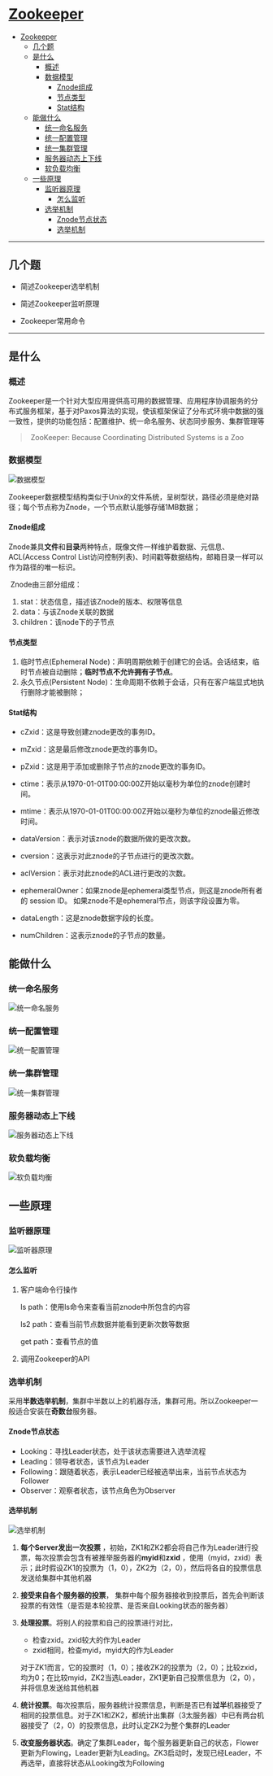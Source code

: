 # [Zookeeper](https://zookeeper.apache.org/)

<!-- TOC -->

- [Zookeeper](#zookeeper)
    - [几个题](#几个题)
    - [是什么](#是什么)
        - [概述](#概述)
        - [数据模型](#数据模型)
            - [Znode组成](#znode组成)
            - [节点类型](#节点类型)
            - [Stat结构](#stat结构)
    - [能做什么](#能做什么)
        - [统一命名服务](#统一命名服务)
        - [统一配置管理](#统一配置管理)
        - [统一集群管理](#统一集群管理)
        - [服务器动态上下线](#服务器动态上下线)
        - [软负载均衡](#软负载均衡)
    - [一些原理](#一些原理)
        - [监听器原理](#监听器原理)
            - [怎么监听](#怎么监听)
        - [选举机制](#选举机制)
            - [Znode节点状态](#znode节点状态)
            - [选举机制](#选举机制-1)

<!-- /TOC -->
---

## 几个题

- 简述Zookeeper选举机制

- 简述Zookeeper监听原理

- Zookeeper常用命令

-----

## 是什么

### 概述

​	Zookeeper是一个针对大型应用提供高可用的数据管理、应用程序协调服务的分布式服务框架，基于对Paxos算法的实现，使该框架保证了分布式环境中数据的强一致性，提供的功能包括：配置维护、统一命名服务、状态同步服务、集群管理等

> ​	ZooKeeper: Because Coordinating Distributed Systems is a Zoo

### 数据模型

![数据模型](https://github.com/Dang-h/BigData/blob/master/Zookeeper/assets/%E6%95%B0%E6%8D%AE%E6%A8%A1%E5%9E%8B.png)

​	Zookeeper数据模型结构类似于Unix的文件系统，呈树型状，路径必须是绝对路径；每个节点称为Znode，一个节点默认能够存储1MB数据；

#### Znode组成

​	Znode兼具**文件**和**目录**两种特点，既像文件一样维护着数据、元信息、ACL(Access Control List访问控制列表)、时间戳等数据结构，邮箱目录一样可以作为路径的唯一标识。

​	Znode由三部分组成：

1. stat：状态信息，描述该Znode的版本、权限等信息
2. data：与该Znode关联的数据
3. children：该node下的子节点

#### 节点类型

1. 临时节点(Ephemeral Node)：声明周期依赖于创建它的会话。会话结束，临时节点被自动删除；**临时节点不允许拥有子节点**。
2. 永久节点(Persistent Node)：生命周期不依赖于会话，只有在客户端显式地执行删除才能被删除；

#### Stat结构

- cZxid：这是导致创建znode更改的事务ID。

- mZxid：这是最后修改znode更改的事务ID。

- pZxid：这是用于添加或删除子节点的znode更改的事务ID。

- ctime：表示从1970-01-01T00:00:00Z开始以毫秒为单位的znode创建时间。

- mtime：表示从1970-01-01T00:00:00Z开始以毫秒为单位的znode最近修改时间。

- dataVersion：表示对该znode的数据所做的更改次数。

- cversion：这表示对此znode的子节点进行的更改次数。

- aclVersion：表示对此znode的ACL进行更改的次数。

- ephemeralOwner：如果znode是ephemeral类型节点，则这是znode所有者的 session ID。 如果znode不是ephemeral节点，则该字段设置为零。

- dataLength：这是znode数据字段的长度。

- numChildren：这表示znode的子节点的数量。

## 能做什么

### 统一命名服务

![统一命名服务](https://github.com/Dang-h/BigData/blob/master/Zookeeper/assets/%E7%BB%9F%E4%B8%80%E5%91%BD%E5%90%8D%E6%9C%8D%E5%8A%A1.png)

### 统一配置管理

![统一配置管理](https://github.com/Dang-h/BigData/blob/master/Zookeeper/assets/%E7%BB%9F%E4%B8%80%E9%85%8D%E7%BD%AE%E7%AE%A1%E7%90%86.png)

### 统一集群管理

![统一集群管理](https://github.com/Dang-h/BigData/blob/master/Zookeeper/assets/%E7%BB%9F%E4%B8%80%E9%9B%86%E7%BE%A4%E7%AE%A1%E7%90%86.png)

### 服务器动态上下线

![服务器动态上下线](https://github.com/Dang-h/BigData/blob/master/Zookeeper/assets/%E6%9C%8D%E5%8A%A1%E5%99%A8%E5%8A%A8%E6%80%81%E4%B8%8A%E4%B8%8B%E7%BA%BF.png)

### 软负载均衡

![软负载均衡](https://github.com/Dang-h/BigData/blob/master/Zookeeper/assets/%E8%BD%AF%E8%B4%9F%E8%BD%BD%E5%9D%87%E8%A1%A1.png)

## 一些原理

### 监听器原理

![监听器原理](https://github.com/Dang-h/BigData/blob/master/Zookeeper/assets/%E7%9B%91%E5%90%AC%E5%99%A8%E5%8E%9F%E7%90%86.png)

#### 怎么监听

1. 客户端命令行操作

   ls path：使用ls命令来查看当前znode中所包含的内容

   ls2 path：查看当前节点数据并能看到更新次数等数据

   get path：查看节点的值

2. 调用Zookeeper的API

### 选举机制

​	采用**半数选举机制**，集群中半数以上的机器存活，集群可用。所以Zookeeper一般适合安装在**奇数台**服务器。

#### Znode节点状态

- Looking：寻找Leader状态，处于该状态需要进入选举流程
- Leading：领导者状态，该节点为Leader
- Following：跟随着状态，表示Leader已经被选举出来，当前节点状态为Follower
- Observer：观察者状态，该节点角色为Observer

#### 选举机制

![选举机制](https://github.com/Dang-h/BigData/blob/master/Zookeeper/assets/%E9%80%89%E4%B8%BE%E6%9C%BA%E5%88%B6.png)

1. **每个Server发出一次投票** ，初始，ZK1和ZK2都会将自己作为Leader进行投票，每次投票会包含有被推举服务器的**myid**和**zxid** ，使用（myid，zxid）表示；此时假设ZK1的投票为（1，0），ZK2为（2，0），然后将各自的投票信息发送给集群中其他机器

2. **接受来自各个服务器的投票**， 集群中每个服务器接收到投票后，首先会判断该投票的有效性（是否是本轮投票、是否来自Looking状态的服务器）

3. **处理投票**。将别人的投票和自己的投票进行对比，

   - 检查zxid。zxid较大的作为Leader
   - zxid相同，检查myid，myid大的作为Leader

   对于ZK1而言，它的投票时（1，0）；接收ZK2的投票为（2，0）；比较zxid，均为0；在比较myid，ZK2当选Leader，ZK1更新自己投票信息为（2，0），并将信息发送给其他机器

4. **统计投票**。每次投票后，服务器统计投票信息，判断是否已有**过半**机器接受了相同的投票信息。对于ZK1和ZK2，都统计出集群（3太服务器）中已有两台机器接受了（2，0）的投票信息，此时认定ZK2为整个集群的Leader

5. **改变服务器状态**。确定了集群Leader，每个服务器更新自己的状态，Flower更新为Flowing，Leader更新为Leading。ZK3启动时，发现已经Leader，不再选举，直接将状态从Looking改为Following





